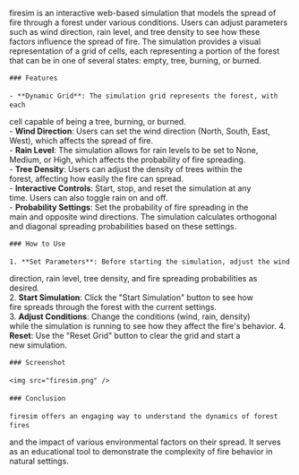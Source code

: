    firesim is an interactive web-based simulation that models the spread of  
  fire through a forest under various conditions. Users can adjust parameters 
  such as wind direction, rain level, and tree density to see how these       
  factors influence the spread of fire. The simulation provides a visual      
  representation of a grid of cells, each representing a portion of the forest
  that can be in one of several states: empty, tree, burning, or burned.      
                                                                              
    ### Features                                                              
                                                                              
    - **Dynamic Grid**: The simulation grid represents the forest, with each  
  cell capable of being a tree, burning, or burned.                           
    - **Wind Direction**: Users can set the wind direction (North, South, East,
  West), which affects the spread of fire.                                    
    - **Rain Level**: The simulation allows for rain levels to be set to None,
  Medium, or High, which affects the probability of fire spreading.           
    - **Tree Density**: Users can adjust the density of trees within the      
  forest, affecting how easily the fire can spread.                           
    - **Interactive Controls**: Start, stop, and reset the simulation at any  
  time. Users can also toggle rain on and off.                                
    - **Probability Settings**: Set the probability of fire spreading in the  
  main and opposite wind directions. The simulation calculates orthogonal and 
  diagonal spreading probabilities based on these settings.                   
                                                                              
    ### How to Use                                                            
                                                                              
    1. **Set Parameters**: Before starting the simulation, adjust the wind    
  direction, rain level, tree density, and fire spreading probabilities as    
  desired.                                                                    
    2. **Start Simulation**: Click the "Start Simulation" button to see how   
  fire spreads through the forest with the current settings.                  
    3. **Adjust Conditions**: Change the conditions (wind, rain, density)     
  while the simulation is running to see how they affect the fire's behavior. 
    4. **Reset**: Use the "Reset Grid" button to clear the grid and start a   
  new simulation.                                                             
                                                                              
    ### Screenshot                                                   
                                                                              
    <img src="firesim.png" />
                                                                          
    ### Conclusion                                                            
                                                                              
    firesim offers an engaging way to understand the dynamics of forest fires 
  and the impact of various environmental factors on their spread. It serves  
  as an educational tool to demonstrate the complexity of fire behavior in    
  natural settings.                                                           
                                     
